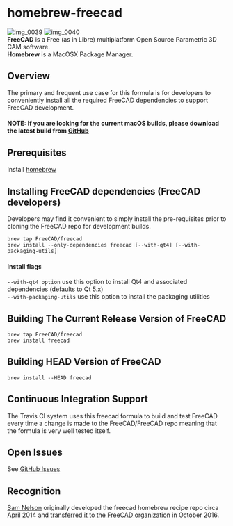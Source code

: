 # homebrew-freecad
![img_0039](https://cloud.githubusercontent.com/assets/4140247/26723866/91e6a282-4764-11e7-9e3b-b8eb4fdc03f1.PNG) ![img_0040](https://cloud.githubusercontent.com/assets/4140247/26723951/f96fd95a-4764-11e7-96eb-4889cab6d246.PNG)  
**FreeCAD** is a Free (as in Libre) multiplatform Open Source Parametric 3D CAM software.   
**Homebrew** is a MacOSX Package Manager.
## Overview
The primary and frequent use case for this formula is for developers to conveniently install all the required FreeCAD dependencies to support FreeCAD development.  
#### NOTE: If you are looking for the current macOS builds, please download the latest build from [GitHub](https://github.com/FreeCAD/FreeCAD/releases)

## Prerequisites
Install [homebrew](http://brew.sh)

## Installing FreeCAD dependencies (FreeCAD developers)
Developers may find it convenient to simply install the pre-requisites prior to cloning the FreeCAD repo for development builds.

    brew tap FreeCAD/freecad
    brew install --only-dependencies freecad [--with-qt4] [--with-packaging-utils]

#### Install flags
`--with-qt4 option` use this option to install Qt4 and associated dependencies (defaults to Qt 5.x)  
`--with-packaging-utils` use this option to install the packaging utilities

## Building The Current Release Version of FreeCAD

    brew tap FreeCAD/freecad
    brew install freecad

## Building HEAD Version of FreeCAD

    brew install --HEAD freecad

## Continuous Integration Support
The Travis CI system uses this freecad formula to build and test FreeCAD every time
a change is made to the FreeCAD/FreeCAD repo meaning that the formula is very well
tested itself.

## Open Issues
See [GitHub Issues](https://github.com/FreeCAD/homebrew-freecad/issues)

## Recognition

[Sam Nelson](https://github.com/sanelson) originally developed the freecad homebrew recipe repo circa April 2014 
and [transferred it to the FreeCAD organization](https://github.com/FreeCAD/homebrew-freecad/issues/20) in October 2016.
